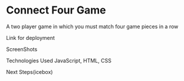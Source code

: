 # Connect Four Game


A two player game in which you must match four game pieces in a row


Link for deployment

ScreenShots

Technologies Used
JavaScript, HTML, CSS

Next Steps(icebox)